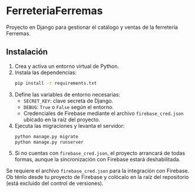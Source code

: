 # FerreteriaFerremas

Proyecto en Django para gestionar el catálogo y ventas de la ferretería Ferremas.

## Instalación

1. Crea y activa un entorno virtual de Python.
2. Instala las dependencias:
   ```bash
   pip install -r requirements.txt
   ```
3. Define las variables de entorno necesarias:
   - `SECRET_KEY`: clave secreta de Django.
   - `DEBUG`: `True` o `False` según el entorno.
   - Credenciales de Firebase mediante el archivo `firebase_cred.json` ubicado en la raíz del proyecto.
4. Ejecuta las migraciones y levanta el servidor:
   ```bash
   python manage.py migrate
   python manage.py runserver
   ```
5. Si no cuentas con `firebase_cred.json`, el proyecto arrancará de todas formas,
   aunque la sincronización con Firebase estará deshabilitada.

Se requiere el archivo `firebase_cred.json` para la integración con Firebase. Ob
ténlo desde tu proyecto de Firebase y colócalo en la raíz del repositorio (está
excluido del control de versiones).
